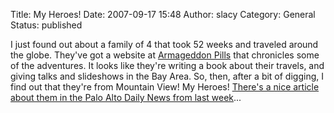 Title: My Heroes!
Date: 2007-09-17 15:48
Author: slacy
Category: General
Status: published

I just found out about a family of 4 that took 52 weeks and traveled
around the globe. They've got a website at [Armageddon
Pills](http://armageddonpills.com) that chronicles some of the
adventures. It looks like they're writing a book about their travels,
and giving talks and slideshows in the Bay Area. So, then, after a bit
of digging, I find out that they're from Mountain View! My Heroes!
[There's a nice article about them in the Palo Alto Daily News from last
week](http://www.paloaltodailynews.com/article/2007-9-6-smc-scc)...
